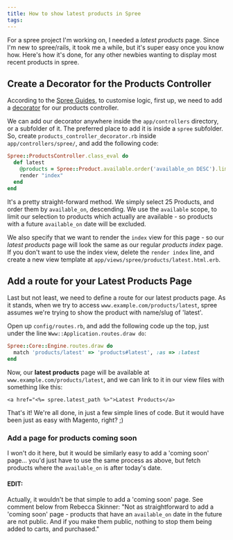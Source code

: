 ```yaml
---
title: How to show latest products in Spree
tags:
---
```


For a spree project I'm working on, I needed a *latest products* page. Since I'm new to spree/rails, it took me a while, but it's super easy once you know how. Here's how it's done, for any other newbies wanting to display most recent products in spree.

## Create a Decorator for the Products Controller

According to the [Spree Guides](http://guides.spreecommerce.com/developer/logic.html), to customise logic, first up, we need to add a [decorator](http://kresimirbojcic.com/2011/12/01/decorators-in-ruby.html) for our products controller.

We can add our decorator anywhere inside the `app/controllers` directory, or a subfolder of it. The preferred place to add it is inside a `spree` subfolder. So, create `products_controller_decorator.rb` inside `app/controllers/spree/`, and add the following code:

~~~ruby
Spree::ProductsController.class_eval do
  def latest
    @products = Spree::Product.available.order('available_on DESC').limit(25);
    render "index"
  end
end
~~~

It's a pretty straight-forward method. We simply select 25 Products, and order them by `available_on`, descending. We use the `available` scope, to limit our selection to products which actually are available - so products with a future `available_on` date will be excluded.

We also specify that we want to render the `index` view for this page - so our *latest products* page will look the same as our regular *products index* page. If you don't want to use the index view, delete the `render index` line, and create a new view template at `app/views/spree/products/latest.html.erb`.

## Add a route for your Latest Products Page

Last but not least, we need to define a route for our latest products page. As it stands, when we try to access `www.example.com/products/latest`, spree assumes we're trying to show the product with name/slug of 'latest'.

Open up `config/routes.rb`, and add the following code up the top, just under the line `Www::Application.routes.draw do`:


~~~ruby
Spree::Core::Engine.routes.draw do
  match 'products/latest' => 'products#latest', :as => :latest
end
~~~

Now, our **latest products** page will be available at `www.example.com/products/latest`, and we can link to it in our view files with something like this:

~~~markup
<a href="<%= spree.latest_path %>">Latest Products</a>
~~~

That's it! We're all done, in just a few simple lines of code. But it would have been just as easy with Magento, right? ;)

### Add a page for products coming soon

I won't do it here, but it would be similarly easy to add a 'coming soon' page… you'd just have to use the same process as above, but fetch products where the `available_on` is after today's date.

#### EDIT:

Actually, it wouldn't be that simple to add a 'coming soon' page. See comment below from Rebecca Skinner: "Not as straightforward to add a 'coming soon' page - products that have an `available_on` date in the future are not public. And if you make them public, nothing to stop them being added to carts, and purchased."
